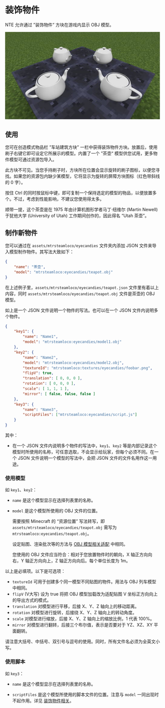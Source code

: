 # 装饰物件

NTE 允许通过 ”装饰物件“ 方块在游戏内显示 OBJ 模型。

![Teapot](img/teapot.jpg)

## 使用

您可在创造模式物品栏 ”车站建筑方块” 一栏中获得装饰物件方块。放置后，使用刷子右键它即可设定它所展示的模型。内置了一个 ”茶壶“ 模型供您试用，更多物件模型可通过资源包导入。

此方块不可见。当您手持刷子时，方块所在位置会显示旋转的刷子图标，以便您寻找。如果您的资源包内缺少某模型，它将显示为旋转的屏障方块图标（红色带斜线的 0 字）。

按住 Ctrl 的同时按鼠标中键，即可复制一个保持选定的模型的物品，以便放置多个。不过，考虑到性能影响，不建议您使用得太多。

顺带一提，这个茶壶是在 1975 年由计算机图形学者马丁·纽维尔 (Martin Newell) 于犹他大学 (University of Utah) 工作期间创作的，因此得名 “Utah 茶壶”。



## 制作新物件

您可以通过在 `assets/mtrsteamloco/eyecandies` 文件夹内添加 JSON 文件来导入模型制作物件。其写法大致如下：

```json
{
    "name": "茶壶",
    "model": "mtrsteamloco:eyecandies/teapot.obj"
}
```

在上述例子里，`assets/mtrsteamloco/eyecandies/teapot.json` 文件里有着以上内容，同时 `assets/mtrsteamloco/eyecandies/teapot.obj` 文件是茶壶的 OBJ 模型。

如上是一个 JSON 文件说明一个物件的写法。也可以在一个 JSON 文件内说明多个物件。

```json
{
    "key1": {
        "name": "Name1",
        "model": "mtrsteamloco:eyecandies/model1.obj"
    },
    "key2": {
        "name": "Name2",
        "model": "mtrsteamloco:eyecandies/model2.obj",
        "textureId": "mtrsteamloco:textures/eyecandies/foobar.png",
        "flipV": true,
        "translation": [ 0, 0, 0 ],
        "rotation": [ 0, 0, 0 ],
        "scale": [ 1, 1, 1 ],
        "mirror": [ false, false, false ]
    },
    "key3": {
        "name": "Name3",
        "scriptFiles": ["mtrsteamloco:eyecandies/script.js"]
    }
}
```

其中：

- 在一个 JSON 文件内说明多个物件的写法中，`key1`、`key2` 等是内部记录这个模型时所使用的名称，可任意选取，不会显示给玩家，但每个必须不同。在一个 JSON 文件说明一个模型的写法中，会把 JSON 文件的文件名用作这一用途。

### 使用模型
如 `key1`、`key2`：

- `name` 是这个模型显示在选择列表里的名称。

- `model` 是这个模型所使用的 OBJ 文件的位置。

  需要按照 Minecraft 的 “资源位置” 写法转写，即 `assets/mtrsteamloco/eyecandies/teapot.obj` 需写为 `mtrsteamloco:eyecandies/teapot.obj`。

  设定贴图、渲染批次等的方法与 [OBJ 模型相关适配](objschem.md) 中相同。
  
  您使用的 OBJ 文件应当符合：相对于您放置物件时的朝向，X 轴正方向向右，Y 轴正方向向上，Z 轴正方向向后。每个单位长度为 1m。

以上是必填项。以下是可选项：

- `textureId` 可用于创建多个同一模型不同贴图的物件。用法与 OBJ 列车模型中相同。
- `flipV` (V大写) 设为 true 将把 OBJ 模型加载改为适配贴图 V 坐标正方向向上的导出方式的模式。
- `translation` 对模型进行平移，后接 X、Y、Z 轴向上的移动距离。
- `rotation` 对模型进行旋转，后接绕 X、Y、Z 轴向上的转动角度。
- `scale` 对模型进行缩放，后接 X、Y、Z 轴向上的缩放比例，1 代表 100%。
- `mirror` 对模型进行翻转，后接三个布尔值，表示是否要对于 YZ、XZ、XY 平面翻转。

请注意大括号、中括号、双引号与逗号的使用。同时，所有文件名必须为全英文小写。

### 使用脚本
如 `key3`：

- `name` 是这个模型显示在选择列表里的名称。

- `scriptFiles` 是这个模型所使用的脚本文件的位置。注意与 `model` 一同出现时不起作用。详见 [装饰物件相关](js-eyecand.md)。
  

